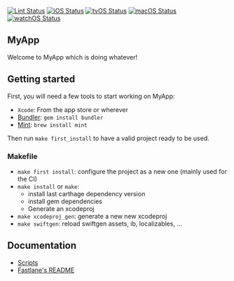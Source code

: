 [![Lint Status](https://github.com/atelier-socle/MyApp/workflows/SwiftLint/badge.svg)](https://github.com/atelier-socle/MyApp/actions)
[![iOS Status](https://github.com/atelier-socle/MyApp/workflows/MyApp%20iOS%20CI/badge.svg)](https://github.com/atelier-socle/MyApp/actions)
[![tvOS Status](https://github.com/atelier-socle/MyApp/workflows/MyApp%20tvOS%20CI/badge.svg)](https://github.com/atelier-socle/MyApp/actions)
[![macOS Status](https://github.com/atelier-socle/MyApp/workflows/MyApp%20macOS%20CI/badge.svg)](https://github.com/atelier-socle/MyApp/actions)
[![watchOS Status](https://github.com/atelier-socle/MyApp/workflows/MyApp%20watchOS%20CI/badge.svg)](https://github.com/atelier-socle/MyApp/actions)

## MyApp

Welcome to MyApp which is doing whatever!

## Getting started

First, you will need a few tools to start working on MyApp:

- `Xcode`: From the app store or wherever
- [Bundler](http://bundler.io): `gem install bundler`
- [Mint](https://github.com/yonaskolb/mint): `brew install mint`

Then run `make first_install` to have a valid project ready to be used.

### Makefile

- `make first install`: configure the project as a new one (mainly used for the CI)
- `make install` or `make`:
  - install last carthage dependency version
  - install gem dependencies
  - Generate an xcodeproj
- `make xcodeproj_gen`: generate a new new xcodeproj
- `make swiftgen`: reload swiftgen assets, ib, localizables, ...

## Documentation

- [Scripts](Documentations/Scripts.md)
- [Fastlane's README](fastlane/README.md)
